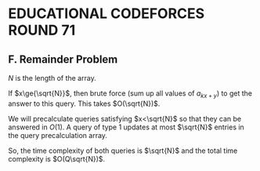 # EDUCATIONAL CODEFORCES ROUND 71

## F. Remainder Problem
$N$ is the length of the array.

If $x\ge{\sqrt{N}}$, then brute force (sum up all values of $a_{kx+y}$) to get the answer to this query. This takes $O(\sqrt{N})$. 

We will precalculate queries satisfying $x<\sqrt{N}$ so that they can be answered in $O(1)$. A query of type $1$ updates at most $\sqrt{N}$ entries in the query precalculation array.

So, the time complexity of both queries is $\sqrt{N}$ and the total time complexity is $O(Q\sqrt{N})$.